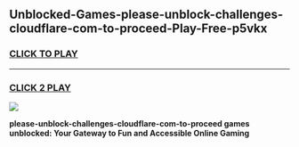 
## Unblocked-Games-please-unblock-challenges-cloudflare-com-to-proceed-Play-Free-p5vkx
<h3>
<a href="https://premium76.site?title=please-unblock-challenges-cloudflare-com-to-proceed&ref=23A">CLICK TO PLAY</a></h3>
<hr>

<h3>
<a href="https://premium76.site?title=please-unblock-challenges-cloudflare-com-to-proceed&ref=23A">CLICK 2 PLAY</a>
  
</h3>

<a href="https://premium76.site?title=please-unblock-challenges-cloudflare-com-to-proceed&ref=23A"><img src="https://clearcache.store/games.png"></a>


**please-unblock-challenges-cloudflare-com-to-proceed games unblocked: Your Gateway to Fun and Accessible Online Gaming**
